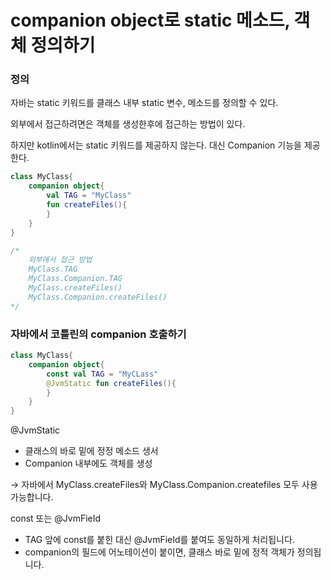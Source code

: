 # companion object로 static 메소드, 객체 정의하기

### 정의

자바는 static 키워드를 클래스 내부 static 변수, 메소드를 정의할 수 있다.

외부에서 접근하려면은 객체를 생성한후에 접근하는 방법이 있다.

하지만 kotlin에서는 static 키워드를 제공하지 않는다. 대신 Companion 기능을 제공한다.

```kotlin
class MyClass{
	companion object{
		val TAG = "MyClass"
		fun createFiles(){
		}
	}
}

/*
	외부에서 접근 방법
	MyClass.TAG
	MyClass.Companion.TAG
	MyClass.createFiles()
	MyClass.Companion.createFiles()
*/
```

### 자바에서 코틀린의 companion 호출하기

```kotlin
class MyClass{
	companion object{
		const val TAG = "MyCLass"
		@JvmStatic fun createFiles(){
		}
	}
}
```

@JvmStatic

- 클래스의 바로 밑에 정정 메소드 생서
- Companion 내부에도 객체를 생성

→ 자바에서 MyClass.createFiles와 MyClass.Companion.createfiles 모두 사용 가능합니다.

const 또는 @JvmFieId

- TAG 앞에 const를 붙힌 대신 @JvmFieId를 붙여도 동일하게 처리됩니다.
- companion의 필드에 어노테이션이 붙이면, 클래스 바로 밑에 정적 객체가 정의됩니다.